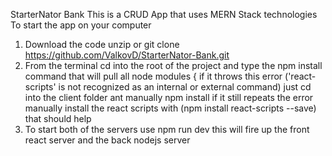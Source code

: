 StarterNator Bank
This is a CRUD App that uses MERN Stack technologies
To start the app on your computer 
1. Download the code unzip or git clone https://github.com/ValkovD/StarterNator-Bank.git
2. From the terminal cd into the root of the project and type the npm install command that will pull all node modules
   { if it throws this error ('react-scripts' is not recognized as an internal or external command) just cd into the client folder ant manually npm install
     if it still repeats the error manually install the react scripts with (npm install react-scripts --save) that should help
4. To start both of the servers use npm run dev this will fire up the front react server and the back nodejs server
